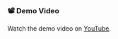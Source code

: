 
### 📽️ Demo Video

Watch the demo video on [YouTube](https://www.canva.com/design/DAGuRzIru7g/U4j1YZCm0coIcS_gkcSU8Q/watch?utlId=hae22173251).
